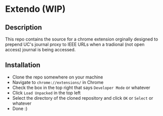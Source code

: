 # Extendo (WIP)
## Description
This repo contains the source for a chrome extension orginally designed to prepend UC's journal proxy to IEEE URLs when a tradional (not open access) journal is being accessed.

## Installation
- Clone the repo somewhere on your machine
- Navigate to `chrome://extensions/` in Chrome
- Check the box in the top right that says `Developer Mode` or whatever
- Click `Load Unpacked` in the top left
- Select the directory of the cloned repository and click `OK` or `Select` or whatever
- Done :) 